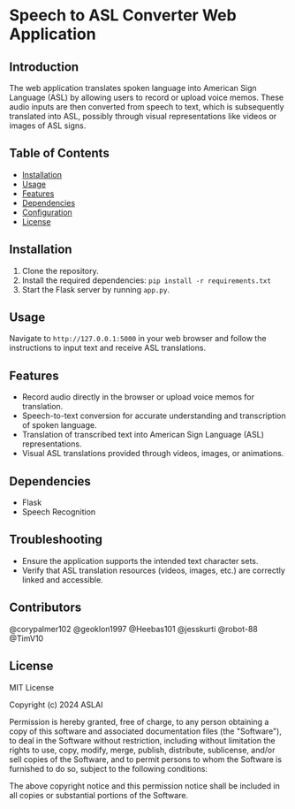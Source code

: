 # Speech to ASL Converter Web Application

## Introduction
The web application translates spoken language into American Sign Language (ASL) by allowing users to record or upload voice memos. These audio inputs are then converted from speech to text, which is subsequently translated into ASL, possibly through visual representations like videos or images of ASL signs.

## Table of Contents
- [Installation](#installation)
- [Usage](#usage)
- [Features](#features)
- [Dependencies](#dependencies)
- [Configuration](#configuration)
- [License](#license)

## Installation
1. Clone the repository.
2. Install the required dependencies: `pip install -r requirements.txt`
3. Start the Flask server by running `app.py`.

## Usage
Navigate to `http://127.0.0.1:5000` in your web browser and follow the instructions to input text and receive ASL translations.

## Features
- Record audio directly in the browser or upload voice memos for translation.
- Speech-to-text conversion for accurate understanding and transcription of spoken language.
- Translation of transcribed text into American Sign Language (ASL) representations.
- Visual ASL translations provided through videos, images, or animations.


## Dependencies
- Flask
- Speech Recognition

## Troubleshooting
- Ensure the application supports the intended text character sets.
- Verify that ASL translation resources (videos, images, etc.) are correctly linked and accessible.

## Contributors
@corypalmer102
@geoklon1997
@Heebas101
@jesskurti
@robot-88
@TimV10

## License
MIT License

Copyright (c) 2024 ASLAI

Permission is hereby granted, free of charge, to any person obtaining a copy
of this software and associated documentation files (the "Software"), to deal
in the Software without restriction, including without limitation the rights
to use, copy, modify, merge, publish, distribute, sublicense, and/or sell
copies of the Software, and to permit persons to whom the Software is
furnished to do so, subject to the following conditions:

The above copyright notice and this permission notice shall be included in all
copies or substantial portions of the Software.
